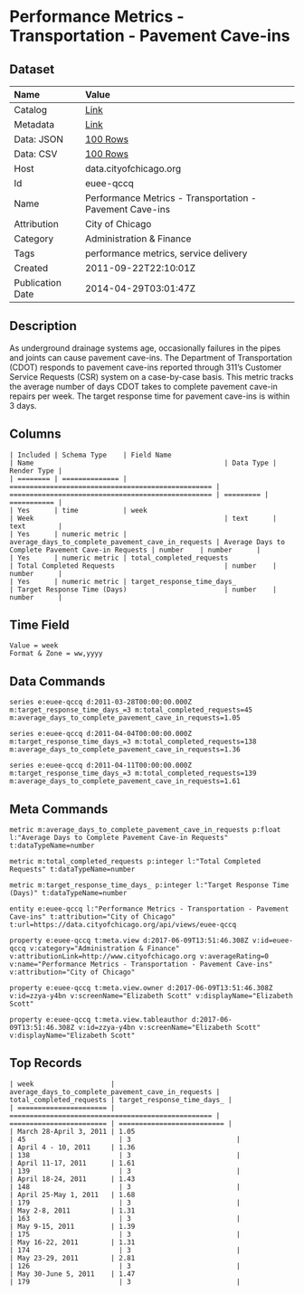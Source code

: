 # Performance Metrics - Transportation - Pavement Cave-ins

## Dataset

| Name | Value |
| :--- | :---- |
| Catalog | [Link](https://catalog.data.gov/dataset/performance-metrics-transportation-pavement-cave-ins-a4f5b) |
| Metadata | [Link](https://data.cityofchicago.org/api/views/euee-qccq) |
| Data: JSON | [100 Rows](https://data.cityofchicago.org/api/views/euee-qccq/rows.json?max_rows=100) |
| Data: CSV | [100 Rows](https://data.cityofchicago.org/api/views/euee-qccq/rows.csv?max_rows=100) |
| Host | data.cityofchicago.org |
| Id | euee-qccq |
| Name | Performance Metrics - Transportation - Pavement Cave-ins |
| Attribution | City of Chicago |
| Category | Administration & Finance |
| Tags | performance metrics, service delivery |
| Created | 2011-09-22T22:10:01Z |
| Publication Date | 2014-04-29T03:01:47Z |

## Description

As underground drainage systems age, occasionally failures in the pipes and joints can cause pavement cave-ins.  The Department of Transportation (CDOT) responds to pavement cave-ins reported through 311’s Customer Service Requests (CSR) system on a case-by-case basis.  This metric tracks the average number of days CDOT takes to complete pavement cave-in repairs per week.  The target response time for pavement cave-ins is within 3 days.

## Columns

```ls
| Included | Schema Type    | Field Name                                         | Name                                               | Data Type | Render Type |
| ======== | ============== | ================================================== | ================================================== | ========= | =========== |
| Yes      | time           | week                                               | Week                                               | text      | text        |
| Yes      | numeric metric | average_days_to_complete_pavement_cave_in_requests | Average Days to Complete Pavement Cave-in Requests | number    | number      |
| Yes      | numeric metric | total_completed_requests                           | Total Completed Requests                           | number    | number      |
| Yes      | numeric metric | target_response_time_days_                         | Target Response Time (Days)                        | number    | number      |
```

## Time Field

```ls
Value = week
Format & Zone = ww,yyyy
```

## Data Commands

```ls
series e:euee-qccq d:2011-03-28T00:00:00.000Z m:target_response_time_days_=3 m:total_completed_requests=45 m:average_days_to_complete_pavement_cave_in_requests=1.05

series e:euee-qccq d:2011-04-04T00:00:00.000Z m:target_response_time_days_=3 m:total_completed_requests=138 m:average_days_to_complete_pavement_cave_in_requests=1.36

series e:euee-qccq d:2011-04-11T00:00:00.000Z m:target_response_time_days_=3 m:total_completed_requests=139 m:average_days_to_complete_pavement_cave_in_requests=1.61
```

## Meta Commands

```ls
metric m:average_days_to_complete_pavement_cave_in_requests p:float l:"Average Days to Complete Pavement Cave-in Requests" t:dataTypeName=number

metric m:total_completed_requests p:integer l:"Total Completed Requests" t:dataTypeName=number

metric m:target_response_time_days_ p:integer l:"Target Response Time (Days)" t:dataTypeName=number

entity e:euee-qccq l:"Performance Metrics - Transportation - Pavement Cave-ins" t:attribution="City of Chicago" t:url=https://data.cityofchicago.org/api/views/euee-qccq

property e:euee-qccq t:meta.view d:2017-06-09T13:51:46.308Z v:id=euee-qccq v:category="Administration & Finance" v:attributionLink=http://www.cityofchicago.org v:averageRating=0 v:name="Performance Metrics - Transportation - Pavement Cave-ins" v:attribution="City of Chicago"

property e:euee-qccq t:meta.view.owner d:2017-06-09T13:51:46.308Z v:id=zzya-y4bn v:screenName="Elizabeth Scott" v:displayName="Elizabeth Scott"

property e:euee-qccq t:meta.view.tableauthor d:2017-06-09T13:51:46.308Z v:id=zzya-y4bn v:screenName="Elizabeth Scott" v:displayName="Elizabeth Scott"
```

## Top Records

```ls
| week                   | average_days_to_complete_pavement_cave_in_requests | total_completed_requests | target_response_time_days_ | 
| ====================== | ================================================== | ======================== | ========================== | 
| March 28-April 3, 2011 | 1.05                                               | 45                       | 3                          | 
| April 4 - 10, 2011     | 1.36                                               | 138                      | 3                          | 
| April 11-17, 2011      | 1.61                                               | 139                      | 3                          | 
| April 18-24, 2011      | 1.43                                               | 148                      | 3                          | 
| April 25-May 1, 2011   | 1.68                                               | 179                      | 3                          | 
| May 2-8, 2011          | 1.31                                               | 163                      | 3                          | 
| May 9-15, 2011         | 1.39                                               | 175                      | 3                          | 
| May 16-22, 2011        | 1.31                                               | 174                      | 3                          | 
| May 23-29, 2011        | 2.81                                               | 126                      | 3                          | 
| May 30-June 5, 2011    | 1.47                                               | 179                      | 3                          | 
```